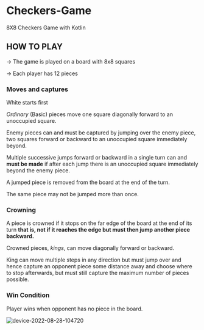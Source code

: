 # Checkers-Game

8X8 Checkers Game with Kotlin





## **HOW TO PLAY**

-> The game is played on a board with 8x8 squares

-> Each player has 12 pieces

### **Moves and captures**

  White starts first
  
  *Ordinary* (Basic) pieces move one square diagonally forward to an unoccupied square.
  
  Enemy pieces can and must be captured by jumping over the enemy piece, two squares forward or backward to an unoccupied square immediately beyond.
  
  Multiple successive jumps forward or backward in a single turn can and __must be made__ if after each jump there is an unoccupied square immediately      beyond the enemy piece.
  
  A jumped piece is removed from the board at the end of the turn. 
  
  The same piece may not be jumped more than once.

### **Crowning**

A piece is crowned if it stops on the far edge of the board at the end of its turn __that is, not if it reaches the edge but must then jump another piece   backward.__ 

Crowned pieces, *kings*, can move diagonally forward or backward. 

King can move multiple steps in any direction but must jump over and hence capture an opponent piece some distance away and choose where to stop afterwards, but must still capture the maximum number of pieces possible.

### **Win Condition**

Player wins when opponent has no piece in the board.



![device-2022-08-28-104720](https://user-images.githubusercontent.com/70910355/187064026-43c4cedb-7cec-4af0-bde9-3288abe7be96.gif)
